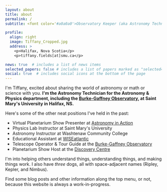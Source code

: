 ```yaml
---
layout: about
title: about
permalink: /
subtitle: <font color='#a0a0a0'>Observatory Keeper (aka Astronomy Technician) at Saint Mary's University for the Burke-Gaffney Observatory</font>

profile:
  align: right
  image: Tiffany_Cropped.jpg
  address: >
    <p>Halifax, Nova Scotia</p>
    <p>tiffany.fields[at]smu.ca</p>

news: true  # includes a list of news items
selected_papers: false # includes a list of papers marked as "selected={true}"
social: true  # includes social icons at the bottom of the page
---
```


I'm Tiffany, excited about sharing the world of astronomy or math or science with you. 
<b>I'm the Astronomy Technician for the Astronomy & Physics department, including the [Burke-Gaffney Observatory](https://observatory.smu.ca), at Saint Mary's University in Halifax, NS.</b>

Here's some of the other neat positions I've held in the past:
* Virtual Planetarium Show Presenter at [Astronomy in Action](https://www.astronomyinaction.com/)
* Physics Lab Instructor at Saint Mary's University
* Astronomy Instructor at Washtenaw Community College
* Educational Assistant at [WISEatlantic](http://wiseatlantic.ca/)
* Telescope Operator & Tour Guide at the [Burke-Gaffney Observatory](https://observatory.smu.ca)
* Planetarium Show Host at the [Discovery Centre](https://thediscoverycentre.ca/)
<a rel="me" href="https://astrodon.social/@tiffzny"></a>

I'm into helping others understand things, understanding things, and making things work. I also have *three* dogs, all with space-adjacent names (Ripley, Kepler, and Nimbus).

Find some blog posts and other information along the top menu, or not, because this website is always a work-in-progress.